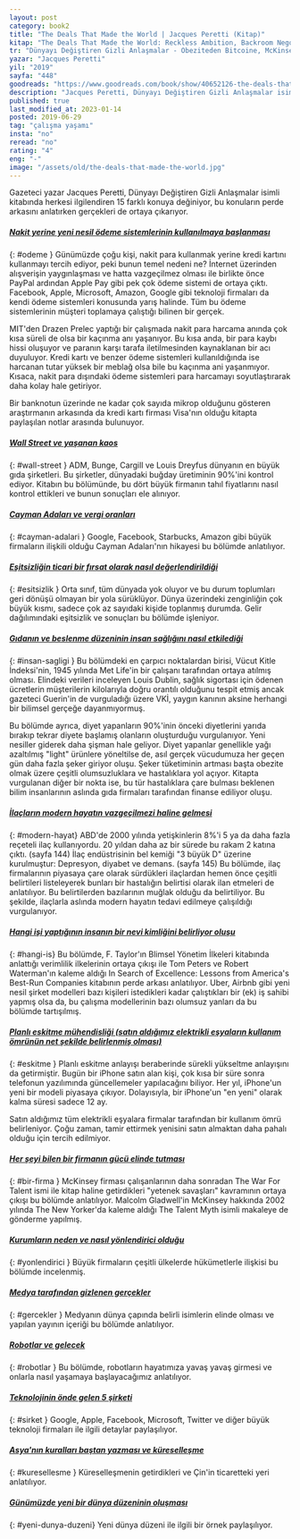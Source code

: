 ```yaml
---
layout: post  
category: book2  
title: "The Deals That Made the World | Jacques Peretti (Kitap)"  
kitap: "The Deals That Made the World: Reckless Ambition, Backroom Negotiations, and the Hidden Truths of Business"  
tr: "Dünyayı Değiştiren Gizli Anlaşmalar - Obeziteden Bitcoine, McKinsey'den Robotlara... Ekonomik Hırslar Hayatımızı Nasıl Şekillendirdi?"  
yazar: "Jacques Peretti"  
yil: "2019"  
sayfa: "448"  
goodreads: "https://www.goodreads.com/book/show/40652126-the-deals-that-made-the-world"
description: "Jacques Peretti, Dünyayı Değiştiren Gizli Anlaşmalar isimli kitabında herkesi ilgilendiren 15 farklı konuya değiniyor."
published: true
last_modified_at: 2023-01-14
posted: 2019-06-29
tag: "çalışma yaşamı"
insta: "no"
reread: "no"
rating: "4"
eng: "-"
image: "/assets/old/the-deals-that-made-the-world.jpg"
---
```


Gazeteci yazar Jacques Peretti, Dünyayı Değiştiren Gizli Anlaşmalar isimli kitabında herkesi ilgilendiren 15 farklı konuya değiniyor, bu konuların perde arkasını anlatırken gerçekleri de ortaya çıkarıyor. 

##### [Nakit yerine yeni nesil ödeme sistemlerinin kullanılmaya başlanması](#odeme) 
{: #odeme }
Günümüzde çoğu kişi, nakit para kullanmak yerine kredi kartını kullanmayı tercih ediyor, peki bunun temel nedeni ne? İnternet üzerinden alışverişin yaygınlaşması ve hatta vazgeçilmez olması ile birlikte önce PayPal ardından Apple Pay gibi pek çok ödeme sistemi de ortaya çıktı. Facebook, Apple, Microsoft, Amazon, Google gibi teknoloji firmaları da kendi ödeme sistemleri konusunda yarış halinde. Tüm bu ödeme sistemlerinin müşteri toplamaya çalıştığı bilinen bir gerçek. 

MIT'den Drazen Prelec yaptığı bir çalışmada nakit para harcama anında çok kısa süreli de olsa bir kaçınma anı yaşanıyor. Bu kısa anda, bir para kaybı hissi oluşuyor ve paranın karşı tarafa iletilmesinden kaynaklanan bir acı duyuluyor. Kredi kartı ve benzer ödeme sistemleri kullanıldığında ise harcanan tutar yüksek bir meblağ olsa bile bu kaçınma ani yaşanmıyor. Kısaca, nakit para dışındaki ödeme sistemleri para harcamayı soyutlaştırarak daha kolay hale getiriyor. 

Bir banknotun üzerinde ne kadar çok sayıda mikrop olduğunu gösteren araştırmanın arkasında da kredi kartı firması Visa'nın olduğu kitapta paylaşılan notlar arasında bulunuyor.   

##### [Wall Street ve yaşanan kaos](#wall-street) 
{: #wall-street }
ADM, Bunge, Cargill ve Louis Dreyfus dünyanın en büyük gıda şirketleri. Bu şirketler, dünyadaki buğday üretiminin 90%'ini kontrol ediyor. Kitabın bu bölümünde, bu dört büyük firmanın tahıl fiyatlarını nasıl kontrol ettikleri ve bunun sonuçları ele alınıyor. 

##### [Cayman Adaları ve vergi oranları](#cayman-adalari) 
{: #cayman-adalari }
Google, Facebook, Starbucks, Amazon gibi büyük firmaların ilişkili olduğu Cayman Adaları'nın hikayesi bu bölümde anlatılıyor.   

##### [Eşitsizliğin ticari bir fırsat olarak nasıl değerlendirildiği](#esitsizlik) 
{: #esitsizlik }
Orta sınıf, tüm dünyada yok oluyor ve bu durum toplumları geri dönüşü olmayan bir yola sürüklüyor. Dünya üzerindeki zenginliğin çok büyük kısmı, sadece çok az sayıdaki kişide toplanmış durumda. Gelir dağılımındaki eşitsizlik ve sonuçları bu bölümde işleniyor. 

##### [Gıdanın ve beslenme düzeninin insan sağlığını nasıl etkilediği](#insan-sagligi) 
{: #insan-sagligi }
Bu bölümdeki en çarpıcı noktalardan birisi, Vücut Kitle İndeksi'nin, 1945 yılında Met Life'in bir çalışanı tarafından ortaya atılmış olması. Elindeki verileri inceleyen Louis Dublin, sağlık sigortası için ödenen ücretlerin müşterilerin kilolarıyla doğru orantılı olduğunu tespit etmiş ancak gazeteci Guerin'in de vurguladığı üzere VKİ, yaygın kanının aksine herhangi bir bilimsel gerçeğe dayanmıyormuş. 

Bu bölümde ayrıca, diyet yapanların 90%'inin önceki diyetlerini yarıda bırakıp tekrar diyete başlamış olanların oluşturduğu vurgulanıyor. Yeni nesiller giderek daha şişman hale geliyor. Diyet yapanlar genellikle yağı azaltılmış "light" ürünlere yöneltilse de, asıl gerçek vücudumuza her geçen gün daha fazla şeker giriyor oluşu. Şeker tüketiminin artması başta obezite olmak üzere çeşitli olumsuzluklara ve hastalıklara yol açıyor. Kitapta vurgulanan diğer bir nokta ise, bu tür hastalıklara çare bulması beklenen bilim insanlarının aslında gıda firmaları tarafından finanse ediliyor oluşu.

##### [İlaçların modern hayatın vazgeçilmezi haline gelmesi](#modern-hayat) 
{: #modern-hayat}
ABD'de 2000 yılında yetişkinlerin 8%'i 5 ya da daha fazla reçeteli ilaç kullanıyordu. 20 yıldan daha az bir sürede bu rakam 2 katına çıktı. (sayfa 144) İlaç endüstrisinin bel kemiği "3 büyük D" üzerine kurulmuştur: Depresyon, diyabet ve demans. (sayfa 145) Bu bölümde, ilaç firmalarının piyasaya çare olarak sürdükleri ilaçlardan hemen önce çeşitli belirtileri listeleyerek bunları bir hastalığın belirtisi olarak ilan etmeleri de anlatılıyor. Bu belirtilerden bazılarının muğlak olduğu da belirtiliyor. Bu şekilde, ilaçlarla aslında modern hayatın tedavi edilmeye çalışıldığı vurgulanıyor.  

##### [Hangi işi yaptığının insanın bir nevi kimliğini belirliyor oluşu](#hangi-is) 
{: #hangi-is}
Bu bölümde, F. Taylor'ın Blimsel Yönetim İlkeleri kitabında anlattığı verimlilik ilkelerinin ortaya çıkışı ile Tom Peters ve Robert Waterman'ın kaleme aldığı In Search of Excellence: Lessons from America's Best-Run Companies kitabının perde arkası anlatılıyor. Uber, Airbnb gibi yeni nesil şirket modelleri bazı kişileri istedikleri kadar çalıştıkları bir (ek) iş sahibi yapmış olsa da, bu çalışma modellerinin bazı olumsuz yanları da bu bölümde tartışılmış.

##### [Planlı eskitme mühendisliği (satın aldığımız elektrikli eşyaların kullanım ömrünün net şekilde belirlenmiş olması)](#eskitme)
{: #eskitme }
Planlı eskitme anlayışı beraberinde sürekli yükseltme anlayışını da getirmiştir. Bugün bir iPhone satın alan kişi, çok kısa bir süre sonra telefonun yazılımında güncellemeler yapılacağını biliyor. Her yıl, iPhone'un yeni bir modeli piyasaya çıkıyor. Dolayısıyla, bir iPhone'un "en yeni" olarak kalma süresi sadece 12 ay. 

Satın aldığımız tüm elektrikli eşyalara firmalar tarafından bir kullanım ömrü belirleniyor. Çoğu zaman, tamir ettirmek yenisini satın almaktan daha pahalı olduğu için tercih edilmiyor.

##### [Her şeyi bilen bir firmanın gücü elinde tutması](#bir-firma) 
{: #bir-firma }
McKinsey firması çalışanlarının daha sonradan The War For Talent ismi ile kitap haline getirdikleri "yetenek savaşları" kavramının ortaya çıkışı bu bölümde anlatılıyor. Malcolm Gladwell'in McKinsey hakkında 2002 yılında The New Yorker'da kaleme aldığı The Talent Myth isimli makaleye de gönderme yapılmış.  

##### [Kurumların neden ve nasıl yönlendirici olduğu](#yonlendirici) 
{: #yonlendirici }
Büyük firmaların çeşitli ülkelerde hükümetlerle ilişkisi bu bölümde incelenmiş.

##### [Medya tarafından gizlenen gerçekler](#gercekler) 
{: #gercekler }
Medyanın dünya çapında belirli isimlerin elinde olması ve yapılan yayının içeriği bu bölümde anlatılıyor.

##### [Robotlar ve gelecek](#robotlar)
{: #robotlar }
Bu bölümde, robotların hayatımıza yavaş yavaş girmesi ve onlarla nasıl yaşamaya başlayacağımız anlatılıyor.

##### [Teknolojinin önde gelen 5 şirketi](#sirket) 
{: #sirket }
Google, Apple, Facebook, Microsoft, Twitter ve diğer büyük teknoloji firmaları ile ilgili detaylar paylaşılıyor.

##### [Asya'nın kuralları baştan yazması ve küreselleşme](#kuresellesme) 
{: #kuresellesme }
Küreselleşmenin getirdikleri ve Çin'in ticaretteki yeri anlatılıyor.

##### [Günümüzde yeni bir dünya düzeninin oluşması](#yeni-dunya-duzeni) 
{: #yeni-dunya-duzeni}
Yeni dünya düzeni ile ilgili bir örnek paylaşılıyor.
